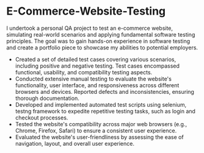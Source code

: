# E-Commerce-Website-Testing

I undertook a personal QA project to test an e-commerce website, simulating real-world scenarios and applying fundamental software testing principles. The goal was to gain hands-on experience in software testing and create a portfolio piece to showcase my abilities to potential employers.

- Created a set of detailed test cases covering various scenarios, including positive and negative testing. Test cases encompassed functional, usability, and compatibility testing aspects.
- Conducted extensive manual testing to evaluate the website's functionality, user interface, and responsiveness across different browsers and devices. Reported defects and inconsistencies, ensuring thorough documentation.
- Developed and implemented automated test scripts using selenium, testng framework to expedite repetitive testing tasks, such as login and checkout processes.
- Tested the website's compatibility across major web browsers (e.g., Chrome, Firefox, Safari) to ensure a consistent user experience.
- Evaluated the website's user-friendliness by assessing the ease of navigation, layout, and overall user experience.

